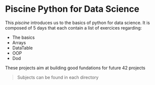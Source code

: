 # Piscine Python for Data Science

This <i>piscine</i> introduces us to the basics of python for data science.
It is composed of 5 days that each contain a list of exercices regarding:
- The basics
- Arrays
- DataTable
- OOP
- Dod

These projects aim at building good fundations for future 42 projects

> Subjects can be found in each directory
